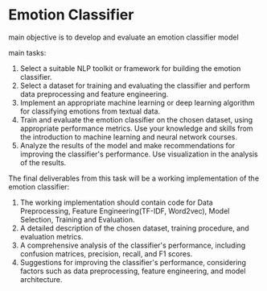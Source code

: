 # Emotion Classifier
main objective is to develop and evaluate an emotion classifier model

main tasks:
1. Select a suitable NLP toolkit or framework for building the emotion classifier.
2. Select a dataset for training and evaluating the classifier and perform data preprocessing and feature engineering.
3. Implement an appropriate machine learning or deep learning algorithm for classifying emotions from textual data.
4. Train and evaluate the emotion classifier on the chosen dataset, using appropriate performance metrics. Use your knowledge and skills from the introduction to machine learning and neural network courses.
5. Analyze the results of the model and make recommendations for improving the classifier's performance. Use visualization in the analysis of the results.

The final deliverables from this task will be a working implementation of the emotion classifier:
1. The working implementation should contain code for Data Preprocessing, Feature Engineering(TF-IDF, Word2vec), Model Selection, Training and
Evaluation.
2. A detailed description of the chosen dataset, training procedure, and evaluation metrics.
3. A comprehensive analysis of the classifier's performance, including confusion matrices, precision, recall, and F1 scores.
4. Suggestions for improving the classifier's performance, considering factors such as data preprocessing, feature engineering, and model architecture.
